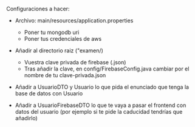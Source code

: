 Configuraciones a hacer:

- Archivo: main/resources/application.properties
  - Poner tu mongodb uri
  - Poner tus credenciales de aws

- Añadir al directorio raiz ("examen/)
  - Vuestra clave privada de firebase (.json)
  - Tras añadir la clave, en config/FirebaseConfig.java cambiar por el nombre de tu clave-privada.json

- Añadir a UsuarioDTO y Usuario lo que pida el enunciado que tenga la base de datos con Usuario
- Añadir a UsuarioFirebaseDTO lo que te vaya a pasar el frontend con datos del usuario (por ejemplo si te pide la caducidad tendrías que añadirlo)